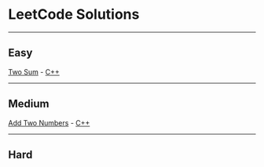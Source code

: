 # LeetCode Solutions

----
## Easy
[Two Sum](https://leetcode.com/problems/two-sum) - [C++](./two-sum.cpp)

----
## Medium
[Add Two Numbers](https://leetcode.com/problems/add-two-numbers/) - [C++](./add-two-numbers.cpp)

----
## Hard
